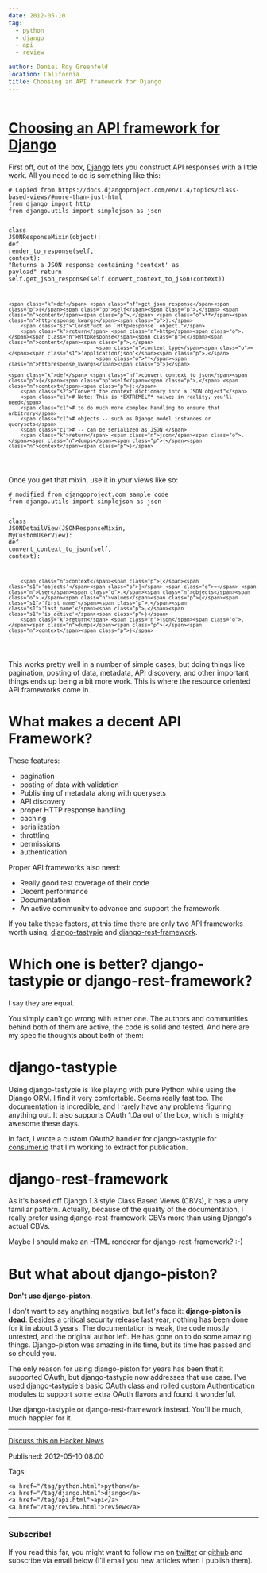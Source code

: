 ```yaml
---
date: 2012-05-10
tag:
  - python
  - django
  - api
  - review

author: Daniel Roy Greenfeld
location: California
title: Choosing an API framework for Django
---
```


<div class="twelve wide column">
  <h1 class="ui block header">
    <div class="content">
      <a href="/choosing-api-framework-for-django.html"
        >Choosing an API framework for Django</a
      >
    </div>
  </h1>
  <p>
    First off, out of the box,
    <a href="http://djangoproject.com" target="_blank">Django</a> lets you
    construct API responses with a little work. All you need to do is something
    like this:
  </p>
  <div class="codehilite ui secondary segment">
    <pre><span></span><code><span class="c1"># Copied from https://docs.djangoproject.com/en/1.4/topics/class-based-views/#more-than-just-html</span>
<span class="kn">from</span> <span class="nn">django</span> <span class="kn">import</span> <span class="n">http</span>
<span class="kn">from</span> <span class="nn">django.utils</span> <span class="kn">import</span> <span class="n">simplejson</span> <span class="k">as</span> <span class="n">json</span>

<span class="k">class</span> <span class="nc">JSONResponseMixin</span><span class="p">(</span><span class="nb">object</span><span class="p">):</span>
<span class="k">def</span> <span class="nf">render_to_response</span><span class="p">(</span><span class="bp">self</span><span class="p">,</span> <span class="n">context</span><span class="p">):</span>
<span class="s2">"Returns a JSON response containing 'context' as payload"</span>
<span class="k">return</span> <span class="bp">self</span><span class="o">.</span><span class="n">get_json_response</span><span class="p">(</span><span class="bp">self</span><span class="o">.</span><span class="n">convert_context_to_json</span><span class="p">(</span><span class="n">context</span><span class="p">))</span>

    <span class="k">def</span> <span class="nf">get_json_response</span><span class="p">(</span><span class="bp">self</span><span class="p">,</span> <span class="n">content</span><span class="p">,</span> <span class="o">**</span><span class="n">httpresponse_kwargs</span><span class="p">):</span>
        <span class="s2">"Construct an `HttpResponse` object."</span>
        <span class="k">return</span> <span class="n">http</span><span class="o">.</span><span class="n">HttpResponse</span><span class="p">(</span><span class="n">content</span><span class="p">,</span>
                                 <span class="n">content_type</span><span class="o">=</span><span class="s1">'application/json'</span><span class="p">,</span>
                                 <span class="o">**</span><span class="n">httpresponse_kwargs</span><span class="p">)</span>

    <span class="k">def</span> <span class="nf">convert_context_to_json</span><span class="p">(</span><span class="bp">self</span><span class="p">,</span> <span class="n">context</span><span class="p">):</span>
        <span class="s2">"Convert the context dictionary into a JSON object"</span>
        <span class="c1"># Note: This is *EXTREMELY* naive; in reality, you'll need</span>
        <span class="c1"># to do much more complex handling to ensure that arbitrary</span>
        <span class="c1"># objects -- such as Django model instances or querysets</span>
        <span class="c1"># -- can be serialized as JSON.</span>
        <span class="k">return</span> <span class="n">json</span><span class="o">.</span><span class="n">dumps</span><span class="p">(</span><span class="n">context</span><span class="p">)</span>

</code></pre>
  </div>
  <p>Once you get that mixin, use it in your views like so:</p>
  <div class="codehilite ui secondary segment">
    <pre><span></span><code><span class="c1"># modified from djangoproject.com sample code</span>
<span class="kn">from</span> <span class="nn">django.utils</span> <span class="kn">import</span> <span class="n">simplejson</span> <span class="k">as</span> <span class="n">json</span>

<span class="k">class</span> <span class="nc">JSONDetailView</span><span class="p">(</span><span class="n">JSONResponseMixin</span><span class="p">,</span> <span class="n">MyCustomUserView</span><span class="p">):</span>
<span class="k">def</span> <span class="nf">convert_context_to_json</span><span class="p">(</span><span class="bp">self</span><span class="p">,</span> <span class="n">context</span><span class="p">):</span>

        <span class="n">context</span><span class="p">[</span><span class="s1">'objects'</span><span class="p">]</span> <span class="o">=</span> <span class="n">User</span><span class="o">.</span><span class="n">objects</span><span class="o">.</span><span class="n">values</span><span class="p">(</span><span class="s1">'first_name'</span><span class="p">,</span><span class="s1">'last_name'</span><span class="p">,</span><span class="s1">'is_active'</span><span class="p">)</span>
        <span class="k">return</span> <span class="n">json</span><span class="o">.</span><span class="n">dumps</span><span class="p">(</span><span class="n">context</span><span class="p">)</span>

</code></pre>
  </div>
  <p>
    This works pretty well in a number of simple cases, but doing things like
    pagination, posting of data, metadata, API discovery, and other important
    things ends up being a bit more work. This is where the resource oriented
    API frameworks come in.
  </p>
  <h1 id="what-makes-a-decent-api-framework">
    What makes a decent API Framework?
  </h1>
  <p>These features:</p>
  <ul>
    <li>pagination</li>
    <li>posting of data with validation</li>
    <li>Publishing of metadata along with querysets</li>
    <li>API discovery</li>
    <li>proper HTTP response handling</li>
    <li>caching</li>
    <li>serialization</li>
    <li>throttling</li>
    <li>permissions</li>
    <li>authentication</li>
  </ul>
  <p>Proper API frameworks also need:</p>
  <ul>
    <li>Really good test coverage of their code</li>
    <li>Decent performance</li>
    <li>Documentation</li>
    <li>An active community to advance and support the framework</li>
  </ul>
  <p>
    If you take these factors, at this time there are only two API frameworks
    worth using, <a href="#django-tastypie">django-tastypie</a> and
    <a href="#django-rest-framework">django-rest-framework</a>.
  </p>
  <h1 id="which-one-is-better-django-tastypie-or-django-rest-framework">
    Which one is better? django-tastypie or django-rest-framework?
  </h1>
  <p>I say they are equal.</p>
  <p>
    You simply can't go wrong with either one. The authors and communities
    behind both of them are active, the code is solid and tested. And here are
    my specific thoughts about both of them:
  </p>
  <h1 id="django-tastypie">django-tastypie</h1>
  <p>
    Using django-tastypie is like playing with pure Python while using the
    Django ORM. I find it very comfortable. Seems really fast too. The
    documentation is incredible, and I rarely have any problems figuring
    anything out. It also supports OAuth 1.0a out of the box, which is mighty
    awesome these days.
  </p>
  <p>
    In fact, I wrote a custom OAuth2 handler for django-tastypie for
    <a href="http://consumer.io" target="_blank">consumer.io</a> that I'm
    working to extract for publication.
  </p>
  <h1 id="django-rest-framework">django-rest-framework</h1>
  <p>
    As it's based off Django 1.3 style Class Based Views (CBVs), it has a very
    familiar pattern. Actually, because of the quality of the documentation, I
    really prefer using django-rest-framework CBVs more than using Django's
    actual CBVs.
  </p>
  <p>Maybe I should make an HTML renderer for django-rest-framework? :-)</p>
  <h1 id="but-what-about-django-piston">But what about django-piston?</h1>
  <p><strong>Don't use django-piston</strong>.</p>
  <p>
    I don't want to say anything negative, but let's face it:
    <strong>django-piston is dead</strong>. Besides a critical security release
    last year, nothing has been done for it in about 3 years. The documentation
    is weak, the code mostly untested, and the original author left. He has gone
    on to do some amazing things. Django-piston was amazing in its time, but its
    time has passed and so should you.
  </p>
  <p>
    The only reason for using django-piston for years has been that it supported
    OAuth, but django-tastypie now addresses that use case. I've used
    django-tastypie's basic OAuth class and rolled custom Authentication modules
    to support some extra OAuth flavors and found it wonderful.
  </p>
  <p>
    Use django-tastypie or django-rest-framework instead. You'll be much, much
    happier for it.
  </p>
  <hr />
  <p>
    <a href="http://news.ycombinator.com/item?id=3954314" target="_blank"
      >Discuss this on Hacker News</a
    >
  </p>
  <p>Published: 2012-05-10 08:00</p>
  <p>
    Tags:

    <a href="/tag/python.html">python</a>
    <a href="/tag/django.html">django</a>
    <a href="/tag/api.html">api</a>
    <a href="/tag/review.html">review</a>
  </p>
  <hr />
  <h3 class="ui header">Subscribe!</h3>
  <p>
    If you read this far, you might want to follow me on
    <a href="https://twitter.com/pydanny">twitter</a> or
    <a href="https://github.com/pydanny">github</a> and subscribe via email
    below (I'll email you new articles when I publish them).
  </p>
   
</div>
